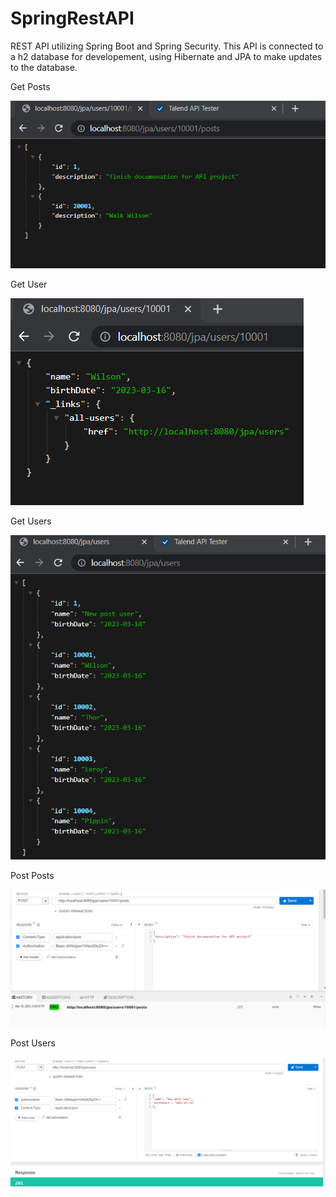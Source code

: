 # SpringRestAPI
REST API utilizing Spring Boot and Spring Security. This API is connected to a h2 database for developement, using Hibernate and JPA to make updates to the database. 

Get Posts

![p](https://github.com/braide7/SpringRestAPI/blob/main/restful-web-services/src/main/screenshots/getPosts.png)

Get User

![p](https://github.com/braide7/SpringRestAPI/blob/main/restful-web-services/src/main/screenshots/getUser.png)

Get Users

![p](https://github.com/braide7/SpringRestAPI/blob/main/restful-web-services/src/main/screenshots/getUsers.png)

Post Posts

![p](https://github.com/braide7/SpringRestAPI/blob/main/restful-web-services/src/main/screenshots/postPosts.png)

Post Users

![p](https://github.com/braide7/SpringRestAPI/blob/main/restful-web-services/src/main/screenshots/postUsers.png)
